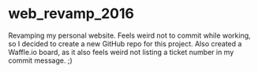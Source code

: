 # web_revamp_2016

Revamping my personal website. 
Feels weird not to commit while working, so I decided to create a new GitHub repo for this project.
Also created a Waffle.io board, as it also feels weird not listing a ticket number in my commit message. ;)


